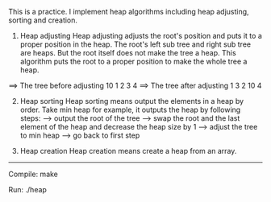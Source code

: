 This is a practice. I implement heap algorithms including heap adjusting,
sorting and creation.

1. Heap adjusting
   Heap adjusting adjusts the root's position and puts it to a proper position
in the heap. The root's left sub tree and right sub tree are heaps. But the root
itself does not make the tree a heap. This algorithm puts the root to a proper
position to make the whole tree a heap.

==> The tree before adjusting
               10
             1    2
           3   4
==> The tree after adjusting
               1 
             3    2
           10  4

2. Heap sorting
   Heap sorting means output the elements in a heap by order. Take min heap for
example, it outputs the heap by following steps:
   --> output the root of the tree
   --> swap the root and the last element of the heap and decrease the heap size
by 1
   --> adjust the tree to min heap
   --> go back to first step

3. Heap creation
   Heap creation means create a heap from an array.

-----------------------
Compile:
make

Run:
./heap
